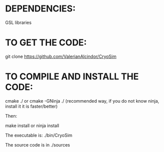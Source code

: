 DEPENDENCIES:
============

GSL libraries

TO GET THE CODE:
===============
git clone https://github.com/ValerianAlcindor/CryoSim

TO COMPILE AND INSTALL THE CODE:
==================================
cmake ./
  or
cmake -GNinja ./ (recommended way, if you do not know ninja, install it it is faster/better)

  Then:

  make install
  or 
  ninja install

  The executable is: ./bin/CryoSim

  The source code is in ./sources

